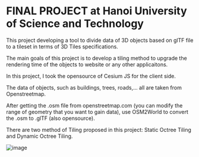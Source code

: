 # FINAL PROJECT at Hanoi University of Science and Technology

This project developing a tool to divide data of 3D objects based on glTF file to a tileset in terms of 3D Tiles specifications.

The main goals of this project is to develop a tiling method to upgrade the rendering time of the objects to website or any other applicaitons.

In this project, I took the opensource of Cesium JS for the client side.

The data of objects, such as buildings, trees, roads,... all are taken from Openstreetmap.

After getting the .osm file from openstreetmap.com (you can modify the range of geometry that you want to gain data), use OSM2World to convert the .osm to .glTF (also opensource).

There are two method of Tiling proposed in this project: Static Octree Tiling and Dynamic Octree Tiling.

![image](https://github.com/vtmhieu/Map_Cesium/assets/88451173/40e741f6-057e-4a0e-bc4b-91cd42b4009b)



